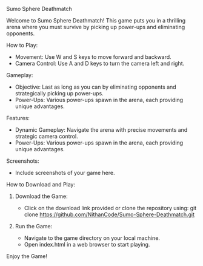 Sumo Sphere Deathmatch

Welcome to Sumo Sphere Deathmatch! This game puts you in a thrilling arena where you must survive by picking up power-ups and eliminating opponents.

How to Play:
- Movement: Use W and S keys to move forward and backward.
- Camera Control: Use A and D keys to turn the camera left and right.

Gameplay:
- Objective: Last as long as you can by eliminating opponents and strategically picking up power-ups.
- Power-Ups: Various power-ups spawn in the arena, each providing unique advantages.

Features:
- Dynamic Gameplay: Navigate the arena with precise movements and strategic camera control.
- Power-Ups: Various power-ups spawn in the arena, each providing unique advantages.

Screenshots:
- Include screenshots of your game here.

How to Download and Play:
1. Download the Game:
   - Click on the download link provided or clone the repository using:
     git clone https://github.com/NithanCode/Sumo-Sphere-Deathmatch.git

2. Run the Game:
   - Navigate to the game directory on your local machine.
   - Open index.html in a web browser to start playing.

Enjoy the Game!
